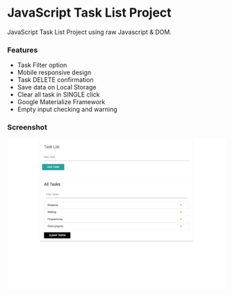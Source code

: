 # JavaScript Task List Project

JavaScript Task List Project using raw Javascript & DOM.

### Features

- Task Filter option
- Mobile responsive design
- Task DELETE confirmation
- Save data on Local Storage
- Clear all task in SINGLE click
- Google Materialize Framework
- Empty input checking and warning

### Screenshot

<img src="screenshot.jpg">
